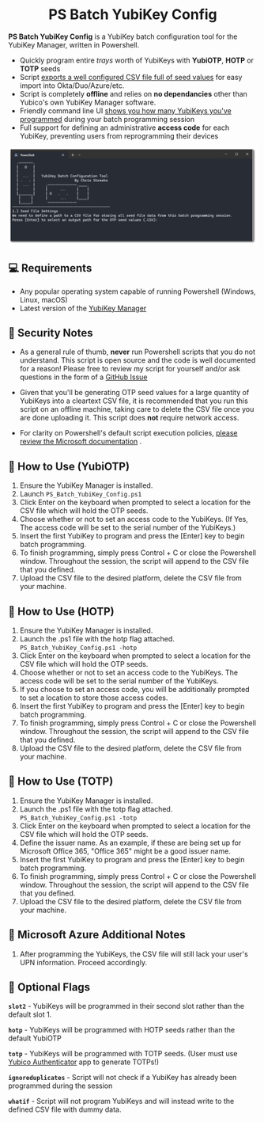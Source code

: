  <h1 align="center">PS Batch YubiKey Config</h1>


**PS Batch YubiKey Config** is a YubiKey batch configuration tool for the YubiKey Manager, written in Powershell. 


* Quickly program entire *trays* worth of YubiKeys with **YubiOTP**, **HOTP** or **TOTP** seeds
* Script [exports a well configured CSV file full of seed values](Images/seed_file.PNG) for easy import into Okta/Duo/Azure/etc.
* Script is completely **offline** and relies on **no dependancies** other than Yubico's own YubiKey Manager software.
* Friendly command line UI [shows you how many YubiKeys you've programmed](Images/batch_programming_screen.PNG) during your batch programming session
* Full support for defining an administrative **access code** for each YubiKey, preventing users from reprogramming their devices

![](/Images/main_window.PNG)
## 💻 Requirements
- Any popular operating system capable of running Powershell (Windows, Linux, macOS)
- Latest version of the [YubiKey Manager](https://www.yubico.com/products/services-software/download/yubikey-manager/) 

## 🐻 Security Notes
- As a general rule of thumb, **never** run Powershell scripts that you do not understand. 
This script is open source and the code is well documented for a reason! Please free to review my script for yourself and/or ask questions in the form of a [GitHub Issue](https://github.com/chris-streeks/PS_Batch_YubiKey_Config/issues)

- Given that you'll be generating OTP seed values for a large quantity of YubiKeys into a cleartext CSV file, it is recommended that you run this script on an offline machine, taking care to delete the CSV file once you are done uploading it. This script does **not** require network access.

- For clarity on Powershell's default script execution policies, [please review the Microsoft documentation](https://docs.microsoft.com/en-us/powershell/module/microsoft.powershell.core/about/about_execution_policies?view=powershell-7)
.

## 📖 How to Use (YubiOTP)
1. Ensure the YubiKey Manager is installed. 
2. Launch `PS_Batch_YubiKey_Config.ps1`
3. Click Enter on the keyboard when prompted to select a location for the CSV file which will hold the OTP seeds.
4. Choose whether or not to set an access code to the YubiKeys. (If Yes, The access code will be set to the serial number of the YubiKeys.)
5. Insert the first YubiKey to program and press the [Enter] key to begin batch programming.
6. To finish programming, simply press Control + C or close the Powershell window. Throughout the session, the script will append to the CSV file that you defined.
7. Upload the CSV file to the desired platform, delete the CSV file from your machine.

## 📖 How to Use (HOTP)
1. Ensure the YubiKey Manager is installed.
2. Launch the .ps1 file with the hotp flag attached. `PS_Batch_YubiKey_Config.ps1 -hotp`
3. Click Enter on the keyboard when prompted to select a location for the CSV file which will hold the OTP seeds.
4. Choose whether or not to set an access code to the YubiKeys. The access code will be set to the serial number of the YubiKeys.
5. If you choose to set an access code, you will be additionally prompted to set a location to store those access codes.
6. Insert the first YubiKey to program and press the [Enter] key to begin batch programming.
6. To finish programming, simply press Control + C or close the Powershell window. Throughout the session, the script will append to the CSV file that you defined.
7. Upload the CSV file to the desired platform, delete the CSV file from your machine.

## 📖 How to Use (TOTP)
1. Ensure the YubiKey Manager is installed.
2. Launch the .ps1 file with the totp flag attached. `PS_Batch_YubiKey_Config.ps1 -totp`
3. Click Enter on the keyboard when prompted to select a location for the CSV file which will hold the OTP seeds.
4. Define the issuer name. As an example, if these are being set up for Microsoft Office 365, "Office 365" might be a good issuer name.
5. Insert the first YubiKey to program and press the [Enter] key to begin batch programming.
6. To finish programming, simply press Control + C or close the Powershell window. Throughout the session, the script will append to the CSV file that you defined.
7. Upload the CSV file to the desired platform, delete the CSV file from your machine.

## 📖 Microsoft Azure Additional Notes
1. After programming the YubiKeys, the CSV file will still lack your user's UPN information. Proceed accordingly.


## 🚩 Optional Flags 
**`slot2`** - YubiKeys will be programmed in their second slot rather than the default slot 1. 

**`hotp`** - YubiKeys will be programmed with HOTP seeds rather than the default YubiOTP

**`totp`** - YubiKeys will be programmed with TOTP seeds. (User must use [Yubico Authenticator](https://www.yubico.com/products/yubico-authenticator/) app to generate TOTPs!)

**`ignoreduplicates`** - Script will not check if a YubiKey has already been programmed during the session

**`whatif`** - Script will not program YubiKeys and will instead write to the defined CSV file with dummy data. 

